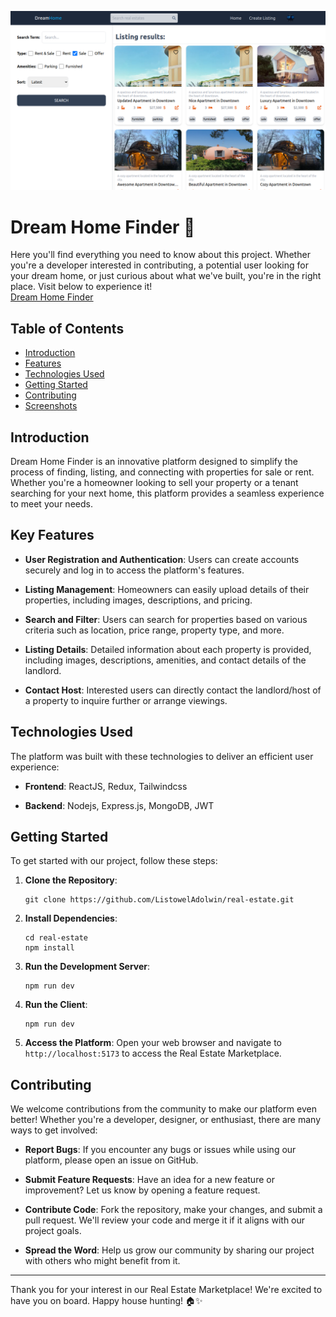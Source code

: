 [![Screenshot from app](https://github.com/ListowelAdolwin/real-estate/blob/main/client/src/assets/screenshots/filter.png)](https://dream-home-finder.onrender.com/)
# Dream Home Finder 🏡

Here you'll find everything you need to know about this project. Whether you're a developer interested in contributing, a potential user looking for your dream home, or just curious about what we've built, you're in the right place.
Visit below to experience it! <br/>
[Dream Home Finder](https://dream-home-finder.onrender.com/)

## Table of Contents

- [Introduction](#introduction)
- [Features](#features)
- [Technologies Used](#technologies-used)
- [Getting Started](#getting-started)
- [Contributing](#contributing)
- [Screenshots](#screenshots)

## Introduction

Dream Home Finder is an innovative platform designed to simplify the process of finding, listing, and connecting with properties for sale or rent. Whether you're a homeowner looking to sell your property or a tenant searching for your next home, this platform provides a seamless experience to meet your needs.

## Key Features

- **User Registration and Authentication**: Users can create accounts securely and log in to access the platform's features.

- **Listing Management**: Homeowners can easily upload details of their properties, including images, descriptions, and pricing.

- **Search and Filter**: Users can search for properties based on various criteria such as location, price range, property type, and more.

- **Listing Details**: Detailed information about each property is provided, including images, descriptions, amenities, and contact details of the landlord.

- **Contact Host**: Interested users can directly contact the landlord/host of a property to inquire further or arrange viewings.

## Technologies Used

The platform was built with these technologies to deliver an efficient user experience:

- **Frontend**: ReactJS, Redux, Tailwindcss

- **Backend**: Nodejs, Express.js, MongoDB, JWT

## Getting Started

To get started with our project, follow these steps:

1. **Clone the Repository**: 
   ```
   git clone https://github.com/ListowelAdolwin/real-estate.git
   ```

2. **Install Dependencies**: 
   ```
   cd real-estate
   npm install
   ```

3. **Run the Development Server**: 
   ```
   npm run dev
   ```
   
4. **Run the Client**: 
   ```
   npm run dev
   ```
5. **Access the Platform**: 
   Open your web browser and navigate to `http://localhost:5173` to access the Real Estate Marketplace.

## Contributing

We welcome contributions from the community to make our platform even better! Whether you're a developer, designer, or enthusiast, there are many ways to get involved:

- **Report Bugs**: If you encounter any bugs or issues while using our platform, please open an issue on GitHub.

- **Submit Feature Requests**: Have an idea for a new feature or improvement? Let us know by opening a feature request.

- **Contribute Code**: Fork the repository, make your changes, and submit a pull request. We'll review your code and merge it if it aligns with our project goals.

- **Spread the Word**: Help us grow our community by sharing our project with others who might benefit from it.

---

Thank you for your interest in our Real Estate Marketplace! We're excited to have you on board. Happy house hunting! 🏠✨
